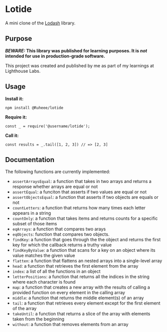 # Lotide

A mini clone of the [Lodash](https://lodash.com) library.

## Purpose

**_BEWARE:_ This library was published for learning purposes. It is _not_ intended for use in production-grade software.**

This project was created and published by me as part of my learnings at Lighthouse Labs. 

## Usage

**Install it:**

`npm install @Ruheee/lotide`

**Require it:**

`const _ = require('@username/lotide');`

**Call it:**

`const results = _.tail([1, 2, 3]) // => [2, 3]`

## Documentation

The following functions are currently implemented:

* `assertArraysEqual`: a function that takes in two arrays and returns a response whether arrays are equal or not
* `assertEqual`: a funciton that asserts if two values are equal or not
* `assertObjectsEqual`: a function that asserts if two objects are equals or not
* `countLetters`: a function that returns how many times each letter appears in a string 
* `countOnly`: a function that takes items and returns counts for a specific subset of those items
* `eqArrays`: a function that compares two arays
* `eqObjects`: function that compares two objects.
* `findKey`: a function that goes through the the object and returns the first key for which the callback returns a truthy value
* `findKeyByValue`: a function that scans for a key on an object where its value matches the given value
* `flatten`: a function that flattens an nested arrays into a single-level array
* `head`:  a function that retrieves the first element from the array
* `index`: a list of all the functions in an object
* `letterPositions`: a function that returns all the indices in the string where each character is found
* `map`: a function that creates a new array with the results of calling a provided function on every element in the calling array
* `middle`: a function that returns the middle element(s) of an array
* `tail`: a function that retrieves every element except for the first element of the array
* `takeUntil`: a function that returns a slice of the array with elements taken from the beginning
* `without`: a function that removes elements from an array